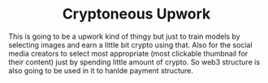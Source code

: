 <center> <h1>Cryptoneous Upwork </h1> </center>
<description>
  This is going to be a upwork kind of thingy but just to train models by selecting images and earn a little bit crypto using that. 
  Also for the social media creators to select most appropriate (most clickable thumbnail for their content) just by spending little amount of crypto.
  So web3 structure is also going to be used in it to hanlde payment structure.
</description>
